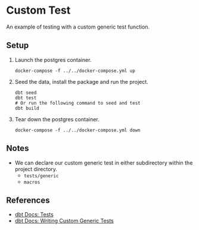 # Custom Test

An example of testing with a custom generic test function. 

## Setup

1. Launch the postgres container.

   ```shell
   docker-compose -f ../../docker-compose.yml up
   ```

1. Seed the data, install the package and run the project.

   ```shell
   dbt seed
   dbt test
   # Or run the following command to seed and test
   dbt build
   ```

1. Tear down the postgres container.

   ```shell
   docker-compose -f ../../docker-compose.yml down
   ```

## Notes

* We can declare our custom generic test in either subdirectory within the project directory.
  * `tests/generic`
  * `macros`

## References

* [dbt Docs: Tests](https://docs.getdbt.com/docs/build/tests)
* [dbt Docs: Writing Custom Generic Tests](https://docs.getdbt.com/guides/best-practices/writing-custom-generic-tests)